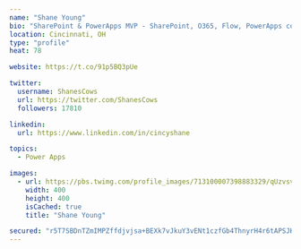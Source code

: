 ```yaml
---
name: "Shane Young"
bio: "SharePoint & PowerApps MVP - SharePoint, O365, Flow, PowerApps consulting? @PowerApps911 | Pure Snark? You found it."
location: Cincinnati, OH
type: "profile"
heat: 78

website: https://t.co/91p5BQ3pUe

twitter:
  username: ShanesCows
  url: https://twitter.com/ShanesCows
  followers: 17810

linkedin:
  url: https://www.linkedin.com/in/cincyshane

topics:
  - Power Apps

images:
  - url: https://pbs.twimg.com/profile_images/713100007398883329/qUzvsvQ3_400x400.jpg
    width: 400
    height: 400
    isCached: true
    title: "Shane Young"

secured: "r5T7SBDnTZmIMPZffdjvjsa+BEXk7vJkuY3vENt1czfGb4ThnyrH4r6tAPSJHsFnEJ1rr//nlCumyF5W0DO5f1gaovbche8DPGib9Ln9ik+s4lvaChrmIXsQgXclmrgWJ5aHCZWAO2W2II4vsmYZPL5JyhEna9WhyMw2EWczjyJQ1OI+BpIx33xugmAdyM22SZ0niEhPS91r8nLuYPJlUoQJGcCP0EXnR8eWd1nj9L9OA+eV6ar7QhMnfC8e/53v7jvFA1leRZwurGtEmmeWcGzI7ieeyMlFyM2Y/b9hxWNXDTUqNWpyOCp277CaXHZljWwDCAVjBGs7VKGDg5xswFQBGBjqhdXOcCB5YgNI/s47jgRo5Tk468hICR8022BWEbBa6Itfz7oLvZ/KbC2FydNueLfLvBe1p6cb/dCHuHs=;N3hwlyUYtJwXwt42Z/KhQA=="
---
```


